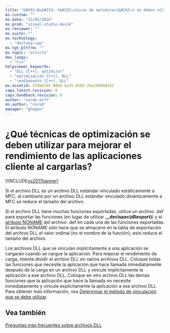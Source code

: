 ```yaml
---
title: "&#191;Qu&#233; t&#233;cnicas de optimizaci&#243;n se deben utilizar para mejorar el rendimiento de las aplicaciones cliente al cargarlas? | Microsoft Docs"
ms.custom: ""
ms.date: "12/05/2016"
ms.prod: "visual-studio-dev14"
ms.reviewer: ""
ms.suite: ""
ms.technology: 
  - "devlang-cpp"
ms.tgt_pltfrm: ""
ms.topic: "article"
dev_langs: 
  - "C++"
helpviewer_keywords: 
  - "DLL [C++], optimizar"
  - "optimización [C++], DLL"
  - "rendimiento [C++], DLL"
ms.assetid: 2f8bbfb5-08b9-4a35-8302-25a1966881b1
caps.latest.revision: 8
caps.handback.revision: 8
author: "corob-msft"
ms.author: "corob"
manager: "ghogen"
---
```

# &#191;Qu&#233; t&#233;cnicas de optimizaci&#243;n se deben utilizar para mejorar el rendimiento de las aplicaciones cliente al cargarlas?
[!INCLUDE[vs2017banner](../assembler/inline/includes/vs2017banner.md)]

Si el archivo DLL es un archivo DLL estándar vinculado estáticamente a MFC, al cambiarlo por un archivo DLL estándar vinculado dinámicamente a MFC se reduce el tamaño del archivo.  
  
 Si el archivo DLL tiene muchas funciones exportadas, utilice un archivo .def para exportar las funciones \(en lugar de utilizar **\_\_declspec\(dllexport\)**\) y el [atributo NONAME](../build/exporting-functions-from-a-dll-by-ordinal-rather-than-by-name.md) del archivo .def en cada una de las funciones exportadas.  El atributo NONAME sólo hace que se almacene en la tabla de exportación del archivo DLL el valor ordinal \(no el nombre de la función\); esto reduce el tamaño del archivo.  
  
 Los archivos DLL que se vinculan implícitamente a una aplicación se cargarán cuando se cargue la aplicación.  Para mejorar el rendimiento de carga, intente dividir el archivo DLL en varios archivos DLL.  Coloque todas las funciones que necesite la aplicación que hace llamada inmediatamente después de la carga en un archivo DLL y vincule implícitamente la aplicación a ese archivo DLL.  Coloque en otro archivo DLL las demás funciones que la aplicación que hace la llamada no necesite inmediatamente y vincule explícitamente la aplicación a ese archivo DLL.  Para obtener más información, vea [Determinar el método de vinculación que se debe utilizar](../build/determining-which-linking-method-to-use.md).  
  
## Vea también  
 [Preguntas más frecuentes sobre archivos DLL](../build/dll-frequently-asked-questions.md)